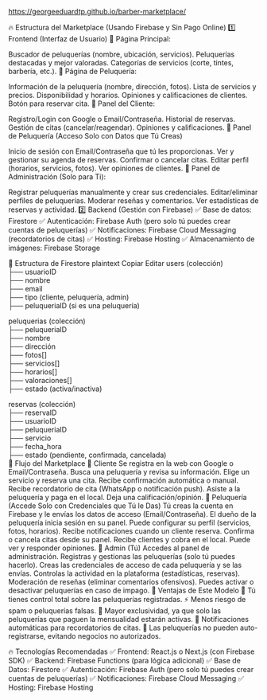 https://georgeeduardtp.github.io/barber-marketplace/


🔥 Estructura del Marketplace (Usando Firebase y Sin Pago Online)
1️⃣ Frontend (Interfaz de Usuario)
🔹 Página Principal:

Buscador de peluquerías (nombre, ubicación, servicios).
Peluquerías destacadas y mejor valoradas.
Categorías de servicios (corte, tintes, barbería, etc.).
🔹 Página de Peluquería:

Información de la peluquería (nombre, dirección, fotos).
Lista de servicios y precios.
Disponibilidad y horarios.
Opiniones y calificaciones de clientes.
Botón para reservar cita.
🔹 Panel del Cliente:

Registro/Login con Google o Email/Contraseña.
Historial de reservas.
Gestión de citas (cancelar/reagendar).
Opiniones y calificaciones.
🔹 Panel de Peluquería (Acceso Solo con Datos que Tú Creas)

Inicio de sesión con Email/Contraseña que tú les proporcionas.
Ver y gestionar su agenda de reservas.
Confirmar o cancelar citas.
Editar perfil (horarios, servicios, fotos).
Ver opiniones de clientes.
🔹 Panel de Administración (Solo para Ti):

Registrar peluquerías manualmente y crear sus credenciales.
Editar/eliminar perfiles de peluquerías.
Moderar reseñas y comentarios.
Ver estadísticas de reservas y actividad.
2️⃣ Backend (Gestión con Firebase)
✅ Base de datos: Firestore
✅ Autenticación: Firebase Auth (pero solo tú puedes crear cuentas de peluquerías)
✅ Notificaciones: Firebase Cloud Messaging (recordatorios de citas)
✅ Hosting: Firebase Hosting
✅ Almacenamiento de imágenes: Firebase Storage

🔹 Estructura de Firestore
plaintext
Copiar
Editar
users (colección)  
  ├── usuarioID  
      ├── nombre  
      ├── email  
      ├── tipo (cliente, peluquería, admin)  
      ├── peluqueriaID (si es una peluquería)  

peluquerias (colección)  
  ├── peluqueriaID  
      ├── nombre  
      ├── dirección  
      ├── fotos[]  
      ├── servicios[]  
      ├── horarios[]  
      ├── valoraciones[]  
      ├── estado (activa/inactiva)  

reservas (colección)  
  ├── reservaID  
      ├── usuarioID  
      ├── peluqueriaID  
      ├── servicio  
      ├── fecha_hora  
      ├── estado (pendiente, confirmada, cancelada)  
🔄 Flujo del Marketplace
👤 Cliente
Se registra en la web con Google o Email/Contraseña.
Busca una peluquería y revisa su información.
Elige un servicio y reserva una cita.
Recibe confirmación automática o manual.
Recibe recordatorio de cita (WhatsApp o notificación push).
Asiste a la peluquería y paga en el local.
Deja una calificación/opinión.
🏢 Peluquería (Accede Solo con Credenciales que Tú le Das)
Tú creas la cuenta en Firebase y le envías los datos de acceso (Email/Contraseña).
El dueño de la peluquería inicia sesión en su panel.
Puede configurar su perfil (servicios, fotos, horarios).
Recibe notificaciones cuando un cliente reserva.
Confirma o cancela citas desde su panel.
Recibe clientes y cobra en el local.
Puede ver y responder opiniones.
👑 Admin (Tú)
Accedes al panel de administración.
Registras y gestionas las peluquerías (solo tú puedes hacerlo).
Creas las credenciales de acceso de cada peluquería y se las envías.
Controlas la actividad en la plataforma (estadísticas, reservas).
Moderación de reseñas (eliminar comentarios ofensivos).
Puedes activar o desactivar peluquerías en caso de impago.
📌 Ventajas de Este Modelo
🚀 Tú tienes control total sobre las peluquerías registradas.
⚡ Menos riesgo de spam o peluquerías falsas.
🔐 Mayor exclusividad, ya que solo las peluquerías que paguen la mensualidad estarán activas.
📲 Notificaciones automáticas para recordatorios de citas.
🔑 Las peluquerías no pueden auto-registrarse, evitando negocios no autorizados.

🔥 Tecnologías Recomendadas
✅ Frontend: React.js o Next.js (con Firebase SDK)
✅ Backend: Firebase Functions (para lógica adicional)
✅ Base de Datos: Firestore
✅ Autenticación: Firebase Auth (pero solo tú puedes crear cuentas de peluquerías)
✅ Notificaciones: Firebase Cloud Messaging
✅ Hosting: Firebase Hosting
